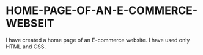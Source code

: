 # HOME-PAGE-OF-AN-E-COMMERCE-WEBSEIT
I have created a home page of an E-commerce website. I have used only HTML and CSS. 
